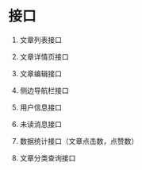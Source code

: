 # 接口

1. 文章列表接口

2. 文章详情页接口

3. 文章编辑接口

4. 侧边导航栏接口

5. 用户信息接口

6. 未读消息接口

7. 数据统计接口（文章点击数，点赞数）

8. 文章分类查询接口

